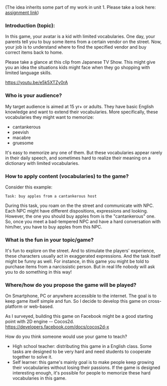 (The idea inherits some part of my work in unit 1. Please take a look here: [assignment link](./assign-1.2.pdf))

### Introduction (topic):
In this game, your avatar is a kid with limited vocabularies. One day, your parents tell you to buy some items from a certain vendor on the street. Now, your job is to understand where to find the specified vendor and buy correct items back to home.

Please take a glance at this clip from Japanese TV Show. This might give you an idea the situations kids might face when they go shopping with limited language skills.

https://youtu.be/e5k5XTZy0rA

### Who is your audience?
My target audience is aimed at 15 yr+ or adults. They have basic English knowledge and want to extend their vocabularies. More specifically, these vocabularies they might want to memorize:

 - cantankerous
 - peevish
 - macabre
 - gruesome

It's easy to memorize any one of them. But these vocabularies appear rarely in their daily speech, and sometimes hard to realize their meaning on a dictionary with limited vocabularies.

### How to apply content (vocabularies) to the game?

Consider this example:

`Task: buy apples from a cantankerous host`

During this task, you roam on the the street and communicate with NPC. Each NPC might have different dispositions, expressions and looking. However, the one you should buy apples from is the "cantankerous" one. So, once you meet a bad-tempered NPC and have a hard conversation with him/her, you have to buy apples from this NPC.

### What is the fun in your topic/game?

It's fun to explore on the street. And to stimulate the players' experience, these characters usually act in exaggerated expressions. And the task itself might be funny as well. For instance, in this game you might be told to purchase items from a narcissistic person. But in real life nobody will ask you to do something in this way!

### Where/how do you propose the game will be played?

On Smartphone, PC or anywhere accessible to the internet. The goal is to keep game itself simple and fun. So I decide to develop this game on cross-platform or web-based.

As I surveyed, building this game on Facebook might be a good starting point with 2D engine -- Cocos2d. https://developers.facebook.com/docs/cocos2d-x

How do you think someone would use your game to teach?

 - High school teacher: distributing this game in a English class. Some tasks are designed to be very hard and need students to cooperate together to solve it.
 - Self learner: this game's mainly goal is to make people keep growing their vocabularies without losing their passions. If the game is designed interesting enough, it's possible for people to memorize these hard vocabularies in this game.